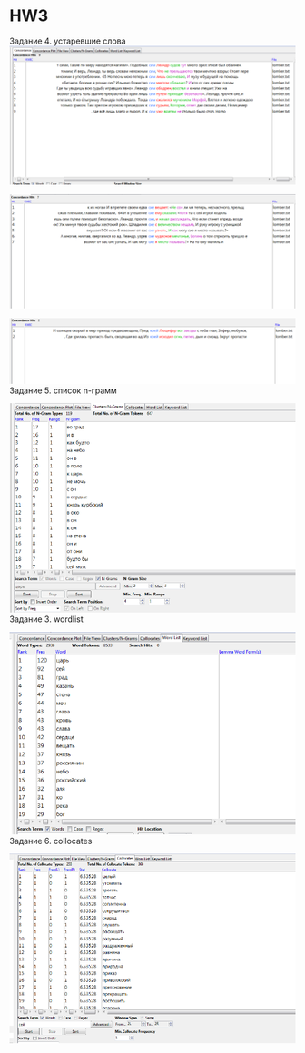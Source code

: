 # HW3
Задание 4. устаревшие слова
![](fdo.PNG)

![](lomb.PNG)

![](lom2.PNG)
Задание 5. список n-грамм

![](hw1.PNG)
Задание 3. wordlist

![](hw2.PNG)
Задание 6. collocates

![](hw4.PNG)
